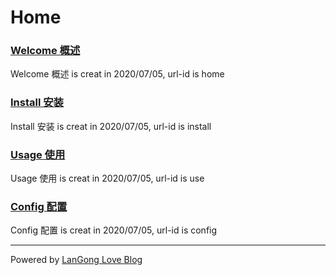 # Home
### [Welcome 概述](home.md)

Welcome 概述 is creat in 2020/07/05, url-id is home

### [Install 安装](install.md)

Install 安装 is creat in 2020/07/05, url-id is install

### [Usage 使用](use.md)

Usage 使用 is creat in 2020/07/05, url-id is use

### [Config 配置](config.md)

Config 配置 is creat in 2020/07/05, url-id is config


---


Powered by [LanGong Love Blog](https://langong-dev.github.io/love-blog)
